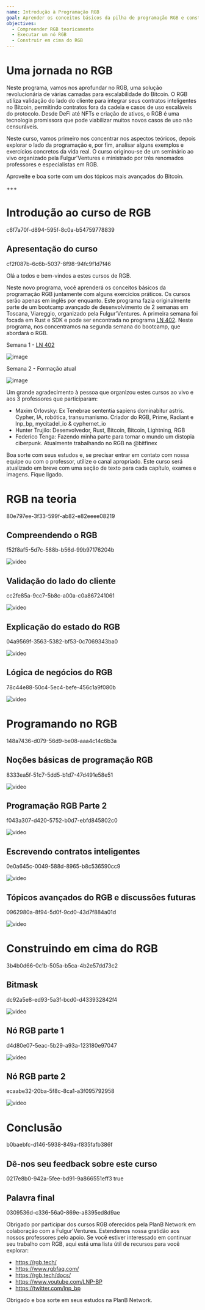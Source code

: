 ```yaml
---
name: Introdução à Programação RGB
goal: Aprender os conceitos básicos da pilha de programação RGB e construir suas primeiras aplicações RGB
objectives:
  - Compreender RGB teoricamente
  - Executar um nó RGB
  - Construir em cima do RGB
---
```


# Uma jornada no RGB

Neste programa, vamos nos aprofundar no RGB, uma solução revolucionária de várias camadas para escalabilidade do Bitcoin. O RGB utiliza validação do lado do cliente para integrar seus contratos inteligentes no Bitcoin, permitindo contratos fora da cadeia e casos de uso escaláveis do protocolo. Desde DeFi até NFTs e criação de ativos, o RGB é uma tecnologia promissora que pode viabilizar muitos novos casos de uso não censuráveis.

Neste curso, vamos primeiro nos concentrar nos aspectos teóricos, depois explorar o lado da programação e, por fim, analisar alguns exemplos e exercícios concretos da vida real. O curso originou-se de um seminário ao vivo organizado pela Fulgur'Ventures e ministrado por três renomados professores e especialistas em RGB.

Aproveite e boa sorte com um dos tópicos mais avançados do Bitcoin.

+++

# Introdução ao curso de RGB
<partId>c6f7a70f-d894-595f-8c0a-b54759778839</partId>

## Apresentação do curso
<chapterId>cf2f087b-6c6b-5037-8f98-94fc9f1d7f46</chapterId>

Olá a todos e bem-vindos a estes cursos de RGB.

Neste novo programa, você aprenderá os conceitos básicos da programação RGB juntamente com alguns exercícios práticos. Os cursos serão apenas em inglês por enquanto. Este programa fazia originalmente parte de um bootcamp avançado de desenvolvimento de 2 semanas em Toscana, Viareggio, organizado pela Fulgur'Ventures. A primeira semana foi focada em Rust e SDK e pode ser encontrada no programa [LN 402](https://planb.network/courses/ln402). Neste programa, nos concentramos na segunda semana do bootcamp, que abordará o RGB.

Semana 1 - [LN 402](https://planb.network/courses/ln402)

![image](assets/image/1.webp)

Semana 2 - Formação atual

![image](assets/image/2.webp)

Um grande agradecimento à pessoa que organizou estes cursos ao vivo e aos 3 professores que participaram:

- Maxim Orlovsky: Ex Tenebrae sententia sapiens dominabitur astris. Cypher, IA, robótica, transumanismo. Criador do RGB, Prime, Radiant e lnp_bp, mycitadel_io & cyphernet_io
- Hunter Trujilo: Desenvolvedor, Rust, Bitcoin, Bitcoin, Lightning, RGB
- Federico Tenga: Fazendo minha parte para tornar o mundo um distopia ciberpunk. Atualmente trabalhando no RGB na @bitfinex

Boa sorte com seus estudos e, se precisar entrar em contato com nossa equipe ou com o professor, utilize o canal apropriado. Este curso será atualizado em breve com uma seção de texto para cada capítulo, exames e imagens. Fique ligado.

# RGB na teoria
<partId>80e797ee-3f33-599f-ab82-e82eeee08219</partId>

## Compreendendo o RGB
<chapterId>f52f8af5-5d7c-588b-b56d-99b97176204b</chapterId>

![video](https://youtu.be/AF2XbifPGXM)

## Validação do lado do cliente
<chapterId>cc2fe85a-9cc7-5b8c-a00a-c0a867241061</chapterId>

![video](https://youtu.be/FS6PDprWl5Q)

## Explicação do estado do RGB
<chapterId>04a9569f-3563-5382-bf53-0c7069343ba0</chapterId>

![video](https://youtu.be/tmAVdyXGmj4)

## Lógica de negócios do RGB
<chapterId>78c44e88-50c4-5ec4-befe-456c1a9f080b</chapterId>

![video](https://youtu.be/lUTjeuM0oTA)

# Programando no RGB
<partId>148a7436-d079-56d9-be08-aaa4c14c6b3a</partId>

## Noções básicas de programação RGB
<chapterId>8333ea5f-51c7-5dd5-b1d7-47d491e58e51</chapterId>

![video](https://youtu.be/Uo1UoxiImsI)

## Programação RGB Parte 2
<chapterId>f043a307-d420-5752-b0d7-ebfd845802c0</chapterId>

![video](https://youtu.be/sVoKIi-1XbY)

## Escrevendo contratos inteligentes
<chapterId>0e0a645c-0049-588d-8965-b8c536590cc9</chapterId>

![video](https://youtu.be/GRwS-NvWF3I)

## Tópicos avançados do RGB e discussões futuras
<chapterId>0962980a-8f94-5d0f-9cd0-43d7f884a01d</chapterId>

![video](https://youtu.be/mqCupTlDbA0)

# Construindo em cima do RGB
<partId>3b4b0d66-0c1b-505a-b5ca-4b2e57dd73c2</partId>

## Bitmask
<chapterId>dc92a5e8-ed93-5a3f-bcd0-d433932842f4</chapterId>

![video](https://youtu.be/nbUtV8GOR_U)

## Nó RGB parte 1 
<chapterId>d4d80e07-5eac-5b29-a93a-123180e97047</chapterId>

![vídeo](https://youtu.be/5iAhsgCSL3U)

## Nó RGB parte 2
<chapterId>ecaabe32-20ba-5f8c-8ca1-a3f095792958</chapterId>

![vídeo](https://youtu.be/piQQH4Q2nr0)


# Conclusão 
<partId>b0baebfc-d146-5938-849a-f835fafb386f</partId>



## Dê-nos seu feedback sobre este curso
<chapterId>0217e8b0-942a-5fee-bd91-9a866551eff3</chapterId>
<isCourseReview>true</isCourseReview>
## Palavra final
<chapterId>0309536d-c336-56a0-869e-a8395ed8d9ae</chapterId>

Obrigado por participar dos cursos RGB oferecidos pela PlanB Network em colaboração com a Fulgur'Ventures. Estendemos nossa gratidão aos nossos professores pelo apoio. Se você estiver interessado em continuar seu trabalho com RGB, aqui está uma lista útil de recursos para você explorar:

- https://rgb.tech/
- https://www.rgbfaq.com/
- https://rgb.tech/docs/
- https://www.youtube.com/LNP-BP
- https://twitter.com/lnp_bp

Obrigado e boa sorte em seus estudos na PlanB Network.
